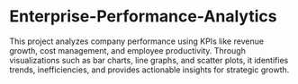 # Enterprise-Performance-Analytics
This project analyzes company performance using KPIs like revenue growth, cost management, and employee productivity. Through visualizations such as bar charts, line graphs, and scatter plots, it identifies trends, inefficiencies, and provides actionable insights for strategic growth.
